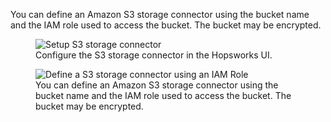 You can define an Amazon S3 storage connector using the bucket name and the IAM role used to access the bucket. The bucket may be encrypted.


<p align="center">
  <figure>
    <img src="../../../assets/images/storage-connectors/s3-setup.png" alt="Setup S3 storage connector">
    <figcaption>Configure the S3 storage connector in the Hopsworks UI.</figcaption>
  </figure>
</p>


<p align="center">
  <figure>
    <img src="../../../assets/images/storage-connectors/s3-iam-role.png" alt="Define a S3 storage connector using an IAM Role">
    <figcaption>You can define an Amazon S3 storage connector using the bucket name and the IAM role used to access the bucket. The bucket may be encrypted.</figcaption>
  </figure>
</p>



